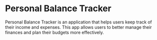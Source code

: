 # Personal Balance Tracker
Personal Balance Tracker is an application that helps users keep track of their income and expenses. This app allows users to better manage their finances and plan their budgets more effectively.
